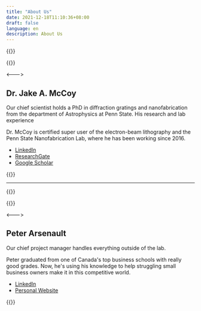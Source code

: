 ```yaml
---
title: "About Us"
date: 2021-12-18T11:10:36+08:00
draft: false
language: en
description: About Us
---
```


{{<columns>}}

{{<roundimage src="/images/jakelinkedin.jpeg">}}

<--->

## Dr. Jake A. McCoy

Our chief scientist holds a PhD in diffraction gratings and nanofabrication from the department of Astrophysics at Penn State. His research and lab experience 

Dr. McCoy is certified super user of the electron-beam lithography and the Penn State Nanofabrication Lab, where he has been working since 2016.  

- [LinkedIn](https://www.linkedin.com/in/jake-allen-mccoy/)
- [ResearchGate](https://researchgate.net/profile/Jake-Mccoy)
- [Google Scholar](https://scholar.google.com/citations?user=KlmPua0AAAAJ&hl=en)

{{</columns>}}

---

{{<columns>}}

{{<roundimage src="/images/peterlinkedin.jpeg">}}

<--->

## Peter Arsenault
 
Our chief project manager handles everything outside of the lab. 

Peter graduated from one of Canada's top business schools with really good grades. Now, he's using his knowledge to help struggling small business owners make it in this competitive world. 

- [LinkedIn](https://www.linkedin.com/in/peter-arsenault/)
- [Personal Website](https://peterarsenault.industries)

{{</columns>}}

